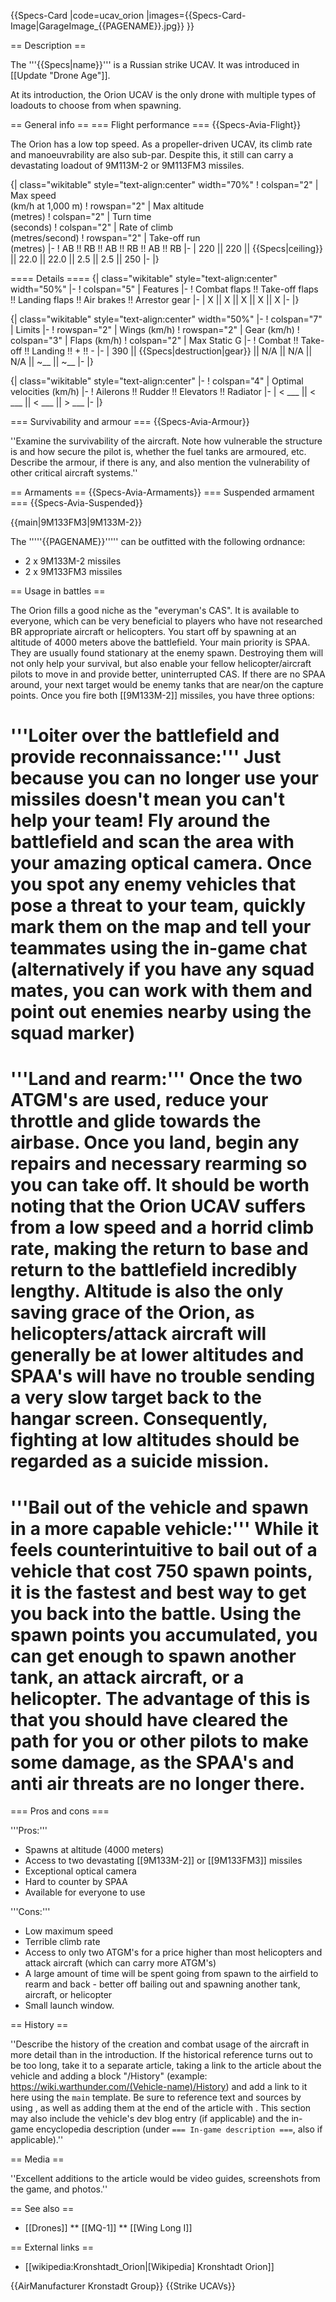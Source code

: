 {{Specs-Card
|code=ucav_orion
|images={{Specs-Card-Image|GarageImage_{{PAGENAME}}.jpg}}
}}

== Description ==
<!-- ''In the description, the first part should be about the history of and the creation and combat usage of the aircraft, as well as its key features. In the second part, tell the reader about the aircraft in the game. Insert a screenshot of the vehicle, so that if the novice player does not remember the vehicle by name, he will immediately understand what kind of vehicle the article is talking about.'' -->
The '''{{Specs|name}}''' is a Russian strike UCAV. It was introduced in [[Update "Drone Age"]].

At its introduction, the Orion UCAV is the only drone with multiple types of loadouts to choose from when spawning.

== General info ==
=== Flight performance ===
{{Specs-Avia-Flight}}
<!-- ''Describe how the aircraft behaves in the air. Speed, manoeuvrability, acceleration and allowable loads - these are the most important characteristics of the vehicle.'' -->
The Orion has a low top speed. As a propeller-driven UCAV, its climb rate and manoeuvrability are also sub-par. Despite this, it still can carry a devastating loadout of 9M113M-2 or 9M113FM3 missiles.

{| class="wikitable" style="text-align:center" width="70%"
! colspan="2" | Max speed<br>(km/h at 1,000 m)
! rowspan="2" | Max altitude<br>(metres)
! colspan="2" | Turn time<br>(seconds)
! colspan="2" | Rate of climb<br>(metres/second)
! rowspan="2" | Take-off run<br>(metres)
|-
! AB !! RB !! AB !! RB !! AB !! RB
|-
| 220 || 220 || {{Specs|ceiling}} || 22.0 || 22.0 || 2.5 || 2.5 || 250
|-
|}

==== Details ====
{| class="wikitable" style="text-align:center" width="50%"
|-
! colspan="5" | Features
|-
! Combat flaps !! Take-off flaps !! Landing flaps !! Air brakes !! Arrestor gear
|-
| X || X || X || X || X     <!-- ✓ -->
|-
|}

{| class="wikitable" style="text-align:center" width="50%"
|-
! colspan="7" | Limits
|-
! rowspan="2" | Wings (km/h)
! rowspan="2" | Gear (km/h)
! colspan="3" | Flaps (km/h)
! colspan="2" | Max Static G
|-
! Combat !! Take-off !! Landing !! + !! -
|-
| 390 <!-- {{Specs|destruction|body}} --> || {{Specs|destruction|gear}} || N/A || N/A || N/A || ~__ || ~__
|-
|}

{| class="wikitable" style="text-align:center"
|-
! colspan="4" | Optimal velocities (km/h)
|-
! Ailerons !! Rudder !! Elevators !! Radiator
|-
| < ___ || < ___ || < ___ || > ___
|-
|}

=== Survivability and armour ===
{{Specs-Avia-Armour}}
<!-- ''Examine the survivability of the aircraft. Note how vulnerable the structure is and how secure the pilot is, whether the fuel tanks are armoured, etc. Describe the armour, if there is any, and also mention the vulnerability of other critical aircraft systems.'' -->
''Examine the survivability of the aircraft. Note how vulnerable the structure is and how secure the pilot is, whether the fuel tanks are armoured, etc. Describe the armour, if there is any, and also mention the vulnerability of other critical aircraft systems.''

== Armaments ==
{{Specs-Avia-Armaments}}
=== Suspended armament ===
{{Specs-Avia-Suspended}}
<!-- ''Describe the aircraft's suspended armament: additional cannons under the wings, bombs, rockets and torpedoes. This section is especially important for bombers and attackers. If there is no suspended weaponry remove this subsection.'' -->
{{main|9M133FM3|9M133M-2}}

The '''''{{PAGENAME}}''''' can be outfitted with the following ordnance:

* 2 x 9M133M-2 missiles
* 2 x 9M133FM3 missiles

== Usage in battles ==
<!-- ''Describe the tactics of playing in the aircraft, the features of using aircraft in a team and advice on tactics. Refrain from creating a "guide" - do not impose a single point of view, but instead, give the reader food for thought. Examine the most dangerous enemies and give recommendations on fighting them. If necessary, note the specifics of the game in different modes (AB, RB, SB).'' -->

The Orion fills a good niche as the "everyman's CAS". It is available to everyone, which can be very beneficial to players who have not researched BR appropriate aircraft or helicopters. You start off by spawning at an altitude of 4000 meters above the battlefield. Your main priority is SPAA. They are usually found stationary at the enemy spawn. Destroying them will not only help your survival, but also enable your fellow helicopter/aircraft pilots to move in and provide better, uninterrupted CAS. If there are no SPAA around, your next target would be enemy tanks that are near/on the capture points. Once you fire both [[9M133M-2]] missiles, you have three options:

# '''Loiter over the battlefield and provide reconnaissance:''' Just because you can no longer use your missiles doesn't mean you can't help your team! Fly around the battlefield and scan the area with your amazing optical camera. Once you spot any enemy vehicles that pose a threat to your team, quickly mark them on the map and tell your teammates using the in-game chat (alternatively if you have any squad mates, you can work with them and point out enemies nearby using the squad marker)
# '''Land and rearm:''' Once the two ATGM's are used, reduce your throttle and glide towards the airbase. Once you land, begin any repairs and necessary rearming so you can take off. It should be worth noting that the Orion UCAV suffers from a low speed and a horrid climb rate, making the return to base and return to the battlefield incredibly lengthy. Altitude is also the only saving grace of the Orion, as helicopters/attack aircraft will generally be at lower altitudes and SPAA's will have no trouble sending a very slow target back to the hangar screen. Consequently, fighting at low altitudes should be regarded as a suicide mission.
# '''Bail out of the vehicle and spawn in a more capable vehicle:''' While it feels counterintuitive to bail out of a vehicle that cost 750 spawn points, it is the fastest and best way to get you back into the battle. Using the spawn points you accumulated, you can get enough to spawn another tank, an attack aircraft, or a helicopter. The advantage of this is that you should have cleared the path for you or other pilots to make some damage, as the SPAA's and anti air threats are no longer there.

=== Pros and cons ===
<!-- ''Summarise and briefly evaluate the vehicle in terms of its characteristics and combat effectiveness. Mark its pros and cons in the bulleted list. Try not to use more than 6 points for each of the characteristics. Avoid using categorical definitions such as "bad", "good" and the like - use substitutions with softer forms such as "inadequate" and "effective".'' -->

'''Pros:'''

* Spawns at altitude (4000 meters)
* Access to two devastating [[9M133M-2]] or [[9M133FM3]] missiles
* Exceptional optical camera
* Hard to counter by SPAA
* Available for everyone to use

'''Cons:'''

* Low maximum speed
* Terrible climb rate
* Access to only two ATGM's for a price higher than most helicopters and attack aircraft (which can carry more ATGM's)
* A large amount of time will be spent going from spawn to the airfield to rearm and back - better off bailing out and spawning another tank, aircraft, or helicopter
* Small launch window.

== History ==
<!-- ''Describe the history of the creation and combat usage of the aircraft in more detail than in the introduction. If the historical reference turns out to be too long, take it to a separate article, taking a link to the article about the vehicle and adding a block "/History" (example: <nowiki>https://wiki.warthunder.com/(Vehicle-name)/History</nowiki>) and add a link to it here using the <code>main</code> template. Be sure to reference text and sources by using <code><nowiki><ref></ref></nowiki></code>, as well as adding them at the end of the article with <code><nowiki><references /></nowiki></code>. This section may also include the vehicle's dev blog entry (if applicable) and the in-game encyclopedia description (under <code><nowiki>=== In-game description ===</nowiki></code>, also if applicable).'' -->
''Describe the history of the creation and combat usage of the aircraft in more detail than in the introduction. If the historical reference turns out to be too long, take it to a separate article, taking a link to the article about the vehicle and adding a block "/History" (example: <nowiki>https://wiki.warthunder.com/(Vehicle-name)/History</nowiki>) and add a link to it here using the <code>main</code> template. Be sure to reference text and sources by using <code><nowiki><ref></ref></nowiki></code>, as well as adding them at the end of the article with <code><nowiki><references /></nowiki></code>. This section may also include the vehicle's dev blog entry (if applicable) and the in-game encyclopedia description (under <code><nowiki>=== In-game description ===</nowiki></code>, also if applicable).''

== Media ==
<!-- ''Excellent additions to the article would be video guides, screenshots from the game, and photos.'' -->
''Excellent additions to the article would be video guides, screenshots from the game, and photos.''

== See also ==
<!-- ''Links to the articles on the War Thunder Wiki that you think will be useful for the reader, for example:''
* ''reference to the series of the aircraft;''
* ''links to approximate analogues of other nations and research trees.'' -->

* [[Drones]]
** [[MQ-1]]
** [[Wing Long I]]

== External links ==
<!-- ''Paste links to sources and external resources, such as:''
* ''topic on the official game forum;''
* ''other literature.'' -->

* [[wikipedia:Kronshtadt_Orion|[Wikipedia] Kronshtadt Orion]]

{{AirManufacturer Kronstadt Group}}
{{Strike UCAVs}}